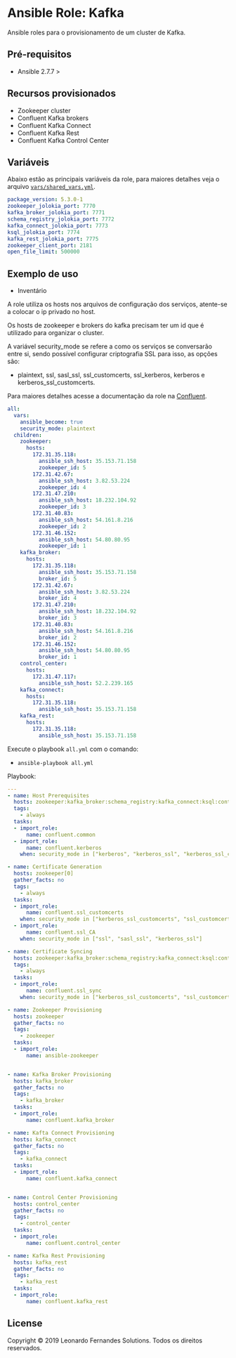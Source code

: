 # Ansible Role: Kafka

Ansible roles para o provisionamento de um cluster de Kafka.

## Pré-requisitos

- Ansible 2.7.7 >

## Recursos provisionados

- Zookeeper cluster
- Confluent Kafka brokers
- Confluent Kafka Connect
- Confluent Kafka Rest
- Confluent Kafka Control Center

## Variáveis

Abaixo estão as principais variáveis da role, para maiores detalhes veja o arquivo [`vars/shared_vars.yml`](vars/shared_vars.yml).

```yaml
package_version: 5.3.0-1
zookeeper_jolokia_port: 7770
kafka_broker_jolokia_port: 7771
schema_registry_jolokia_port: 7772
kafka_connect_jolokia_port: 7773
ksql_jolokia_port: 7774
kafka_rest_jolokia_port: 7775
zookeeper_client_port: 2181
open_file_limit: 500000
```

## Exemplo de uso

- Inventário

A role utiliza os hosts nos arquivos de configuração dos serviços, atente-se a colocar o ip privado no host.

Os hosts de zookeeper e brokers do kafka precisam ter um id que é utilizado para organizar o cluster.

A variável security_mode se refere a como os serviços se conversarão entre si, sendo possível configurar criptografia SSL para isso, as opções são:

- plaintext, ssl, sasl_ssl, ssl_customcerts, ssl_kerberos, kerberos e kerberos_ssl_customcerts.

Para maiores detalhes acesse a documentação da role na [Confluent](https://docs.confluent.io/current/installation/installing_cp/cp-ansible.html).

```yaml
all:
  vars:
    ansible_become: true
    security_mode: plaintext
  children:
    zookeeper:
      hosts:
        172.31.35.118:
          ansible_ssh_host: 35.153.71.158
          zookeeper_id: 5
        172.31.42.67:
          ansible_ssh_host: 3.82.53.224
          zookeeper_id: 4
        172.31.47.210:
          ansible_ssh_host: 18.232.104.92
          zookeeper_id: 3
        172.31.40.83:
          ansible_ssh_host: 54.161.8.216
          zookeeper_id: 2
        172.31.46.152:
          ansible_ssh_host: 54.80.80.95
          zookeeper_id: 1
    kafka_broker:
      hosts:
        172.31.35.118:
          ansible_ssh_host: 35.153.71.158
          broker_id: 5
        172.31.42.67:
          ansible_ssh_host: 3.82.53.224
          broker_id: 4
        172.31.47.210:
          ansible_ssh_host: 18.232.104.92
          broker_id: 3
        172.31.40.83:
          ansible_ssh_host: 54.161.8.216
          broker_id: 2
        172.31.46.152:
          ansible_ssh_host: 54.80.80.95
          broker_id: 1
    control_center:
      hosts:
        172.31.47.117:
          ansible_ssh_host: 52.2.239.165
    kafka_connect:
      hosts:
        172.31.35.118:
          ansible_ssh_host: 35.153.71.158
    kafka_rest:
      hosts:
        172.31.35.118:
          ansible_ssh_host: 35.153.71.158


```


Execute o playbook `all.yml` com o comando:

- `ansible-playbook all.yml`

Playbook:

```yaml
---
- name: Host Prerequisites
  hosts: zookeeper:kafka_broker:schema_registry:kafka_connect:ksql:control_center:kafka_rest
  tags:
    - always
  tasks:
  - import_role:
      name: confluent.common
  - import_role:
      name: confluent.kerberos
    when: security_mode in ["kerberos", "kerberos_ssl", "kerberos_ssl_customcerts"]

- name: Certificate Generation
  hosts: zookeeper[0]
  gather_facts: no
  tags:
    - always
  tasks:
  - import_role:
      name: confluent.ssl_customcerts
    when: security_mode in ["kerberos_ssl_customcerts", "ssl_customcerts"]
  - import_role:
      name: confluent.ssl_CA
    when: security_mode in ["ssl", "sasl_ssl", "kerberos_ssl"]

- name: Certificate Syncing
  hosts: zookeeper:kafka_broker:schema_registry:kafka_connect:ksql:control_center:kafka_rest
  tags:
    - always
  tasks:
  - import_role:
      name: confluent.ssl_sync
    when: security_mode in ["kerberos_ssl_customcerts", "ssl_customcerts", "ssl", "sasl_ssl", "kerberos_ssl"]

- name: Zookeeper Provisioning
  hosts: zookeeper
  gather_facts: no
  tags:
    - zookeeper
  tasks:
  - import_role:
      name: ansible-zookeeper


- name: Kafka Broker Provisioning
  hosts: kafka_broker
  gather_facts: no
  tags:
    - kafka_broker
  tasks:
  - import_role:
      name: confluent.kafka_broker

- name: Kafta Connect Provisioning
  hosts: kafka_connect
  gather_facts: no
  tags:
    - kafka_connect
  tasks:
  - import_role:
      name: confluent.kafka_connect


- name: Control Center Provisioning
  hosts: control_center
  gather_facts: no
  tags:
    - control_center
  tasks:
  - import_role:
      name: confluent.control_center

- name: Kafka Rest Provisioning
  hosts: kafka_rest
  gather_facts: no
  tags:
    - kafka_rest
  tasks:
  - import_role:
      name: confluent.kafka_rest

```

## License

Copyright © 2019 Leonardo Fernandes Solutions. Todos os direitos reservados.

